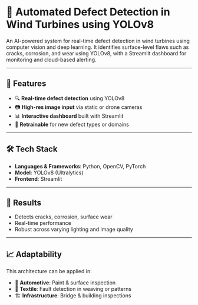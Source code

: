 # 📌 Automated Defect Detection in Wind Turbines using YOLOv8

An AI-powered system for real-time defect detection in wind turbines using computer vision and deep learning. It identifies surface-level flaws such as cracks, corrosion, and wear using YOLOv8, with a Streamlit dashboard for monitoring and cloud-based alerting.

---

## 🚀 Features

- 🔍 **Real-time defect detection** using YOLOv8  
- 📷 **High-res image input** via static or drone cameras  
- 📊 **Interactive dashboard** built with Streamlit   
- 🧠 **Retrainable** for new defect types or domains  

---

## 🛠️ Tech Stack

- **Languages & Frameworks**: Python, OpenCV, PyTorch  
- **Model**: YOLOv8 (Ultralytics)  
- **Frontend**: Streamlit    

---

## 🧪 Results

- Detects cracks, corrosion, surface wear  
- Real-time performance
- Robust across varying lighting and image quality  

---

## 📈 Adaptability

This architecture can be applied in:

- 🚗 **Automotive**: Paint & surface inspection  
- 🧵 **Textile**: Fault detection in weaving or patterns  
- 🏗 **Infrastructure**: Bridge & building inspections  
